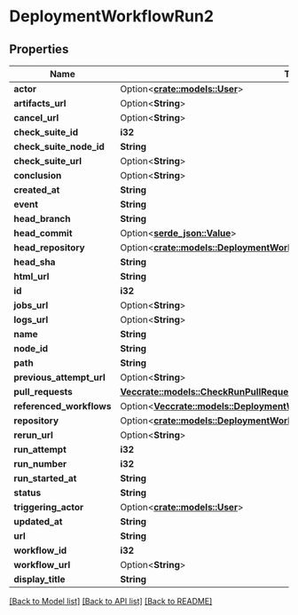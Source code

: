 # DeploymentWorkflowRun2

## Properties

Name | Type | Description | Notes
------------ | ------------- | ------------- | -------------
**actor** | Option<[**crate::models::User**](User.md)> |  | 
**artifacts_url** | Option<**String**> |  | [optional]
**cancel_url** | Option<**String**> |  | [optional]
**check_suite_id** | **i32** |  | 
**check_suite_node_id** | **String** |  | 
**check_suite_url** | Option<**String**> |  | [optional]
**conclusion** | Option<**String**> |  | 
**created_at** | **String** |  | 
**event** | **String** |  | 
**head_branch** | **String** |  | 
**head_commit** | Option<[**serde_json::Value**](.md)> |  | [optional]
**head_repository** | Option<[**crate::models::DeploymentWorkflowRun1HeadRepository**](Deployment_Workflow_Run_1_head_repository.md)> |  | [optional]
**head_sha** | **String** |  | 
**html_url** | **String** |  | 
**id** | **i32** |  | 
**jobs_url** | Option<**String**> |  | [optional]
**logs_url** | Option<**String**> |  | [optional]
**name** | **String** |  | 
**node_id** | **String** |  | 
**path** | **String** |  | 
**previous_attempt_url** | Option<**String**> |  | [optional]
**pull_requests** | [**Vec<crate::models::CheckRunPullRequest>**](Check_Run_Pull_Request.md) |  | 
**referenced_workflows** | Option<[**Vec<crate::models::DeploymentWorkflowRunReferencedWorkflowsInner>**](Deployment_Workflow_Run_referenced_workflows_inner.md)> |  | [optional]
**repository** | Option<[**crate::models::DeploymentWorkflowRun1HeadRepository**](Deployment_Workflow_Run_1_head_repository.md)> |  | [optional]
**rerun_url** | Option<**String**> |  | [optional]
**run_attempt** | **i32** |  | 
**run_number** | **i32** |  | 
**run_started_at** | **String** |  | 
**status** | **String** |  | 
**triggering_actor** | Option<[**crate::models::User**](User.md)> |  | 
**updated_at** | **String** |  | 
**url** | **String** |  | 
**workflow_id** | **i32** |  | 
**workflow_url** | Option<**String**> |  | [optional]
**display_title** | **String** |  | 

[[Back to Model list]](../README.md#documentation-for-models) [[Back to API list]](../README.md#documentation-for-api-endpoints) [[Back to README]](../README.md)


